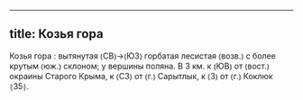 
---
title: Козья гора
---
Козья гора
: вытянутая ⦅СВ⦆→⦅ЮЗ⦆ горбатая лесистая ⦅возв.⦆ с более крутым ⦅юж.⦆ склоном; у вершины поляна. В 3 км. к ⦅ЮВ⦆ от ⦅вост.⦆ окраины Старого Крыма, к ⦅СЗ⦆ от ⦅г.⦆ Сарытлык, к ⦅З⦆ от ⦅г.⦆ Коклюк ⦃З5⦄.
